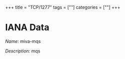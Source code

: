 +++
title = "TCP/1277"
tags = [""]
categories = [""]
+++

# IANA Data

_Name:_ miva-mqs

_Description:_ mqs

